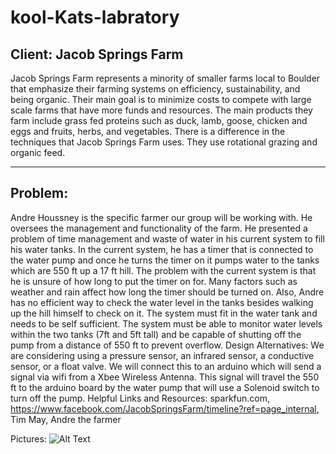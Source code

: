 kool-Kats-labratory
===================

Client: Jacob Springs Farm 
--------------------------

Jacob Springs Farm represents a minority of smaller farms local to Boulder that emphasize their farming systems on efficiency, sustainability, and being organic. Their main goal is to minimize costs to compete with large scale farms that have more funds and resources. The main products they farm include grass fed proteins such as duck, lamb, goose, chicken and eggs and fruits, herbs, and vegetables. There is a difference in the techniques that Jacob Springs Farm uses. They use rotational grazing and organic feed. 

----------------------------

Problem:
-----------------------------

Andre Houssney is the specific farmer our group will be working with. He oversees the management and functionality of the farm. He presented a problem of time management and waste of water in his current system to fill his water tanks. In the current system, he has a timer that is connected to the water pump and once he turns the timer on it pumps water to the tanks which are 550 ft up a 17 ft hill. The problem with the current system is that he is unsure of how long to put the timer on for. Many factors such as weather and rain affect how long the timer should be turned on. Also, Andre has no efficient way to check the water level in the tanks besides walking up the hill himself to check on it. The system must fit in the water tank and needs to be self sufficient. The system must be able to monitor water levels within the two tanks (7ft and 5ft tall) and be capable of shutting off the pump from a distance of 550 ft to prevent overflow. 
Design Alternatives: We are considering using a pressure sensor, an infrared sensor, a conductive sensor, or a float valve. We will connect this to an arduino which will send a signal via wifi from a Xbee Wireless Antenna. This signal will travel the 550 ft to the arduino board by the water pump that will use a Solenoid switch to turn off the pump.
Helpful Links and Resources: sparkfun.com, https://www.facebook.com/JacobSpringsFarm/timeline?ref=page_internal, Tim May, Andre the farmer

Pictures: 
![Alt Text](http://i.ehow.com/images/a04/v2/m4/repair-plastic-water-tank-200X200.jpg) 

